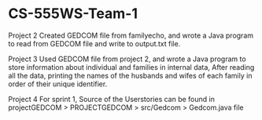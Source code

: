 # CS-555WS-Team-1

Project 2 
Created GEDCOM file from familyecho, and wrote a Java program to read  from GEDCOM file and write to output.txt file. 

Project 3
Used GEDCOM file from project 2, and wrote a Java program to store information about individual and families in internal data, After reading all the data, printing the names of the husbands and wifes of each family in order of their unique identifier. 

Project 4 
For sprint 1, Source of the Userstories can be found in projectGEDCOM > PROJECTGEDCOM > src/Gedcom > Gedcom.java file

